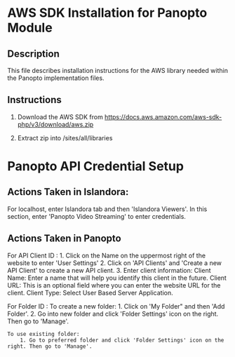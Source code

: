 # AWS SDK Installation for Panopto Module

## Description
This file describes installation instructions for the AWS library needed within the Panopto implementation files.

## Instructions
1. Download the AWS SDK from https://docs.aws.amazon.com/aws-sdk-php/v3/download/aws.zip

2. Extract zip into /sites/all/libraries 

# Panopto API Credential Setup

## Actions Taken in Islandora: 
For localhost, enter Islandora tab and then 'Islandora Viewers'. In this section, enter 'Panopto Video Streaming' to enter credentials.

## Actions Taken in Panopto
For API Client ID : 
    1. Click on the Name on the uppermost right of the website to enter 'User Settings'
    2. Click on 'API Clients' and 'Create a new API Client' to create a new API client.
    3. Enter client information:
        Client Name: Enter a name that will help you identify this client in the future.
        Client URL: This is an optional field where you can enter the website URL for the client.
        Client Type: Select User Based Server Application.

For Folder ID : 
    To create a new folder:
        1. Click on 'My Folder" and then 'Add Folder'.
        2. Go into new folder and click 'Folder Settings' icon on the right. Then go to 'Manage'.
    
    To use existing folder: 
        1. Go to preferred folder and click 'Folder Settings' icon on the right. Then go to 'Manage'.
